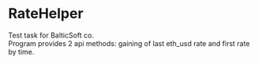 # RateHelper
Test task for BalticSoft co.  
Program provides 2 api methods: gaining of last eth_usd rate and first rate by time.

